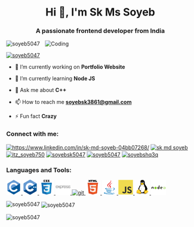 <h1 align="center">Hi 👋, I'm Sk Ms Soyeb</h1>
<h3 align="center">A passionate frontend developer from India</h3>
<img align="right" alt="Coding" width="400" src="https://gifdb.com/images/high/hacker-egghead-coding-lj7znezbwb0nuba4.webp">

<p align="left"> <img src="https://komarev.com/ghpvc/?username=soyeb5047&label=Profile%20views&color=0e75b6&style=flat" alt="soyeb5047" /> </p>

<p align="left"> <a href="https://github.com/ryo-ma/github-profile-trophy"><img src="https://github-profile-trophy.vercel.app/?username=soyeb5047" alt="soyeb5047" /></a> </p>

- 🔭 I’m currently working on **Portfolio Website**

- 🌱 I’m currently learning **Node JS**

- 💬 Ask me about **C++**

- 📫 How to reach me **soyebsk3861@gmail.com**

- ⚡ Fun fact **Crazy**

<h3 align="left">Connect with me:</h3>
<p align="left">
<a href="https://linkedin.com/in/https://www.linkedin.com/in/sk-md-soyeb-04bb07268/" target="blank"><img align="center" src="https://raw.githubusercontent.com/rahuldkjain/github-profile-readme-generator/master/src/images/icons/Social/linked-in-alt.svg" alt="https://www.linkedin.com/in/sk-md-soyeb-04bb07268/" height="30" width="40" /></a>
<a href="https://stackoverflow.com/users/sk md soyeb" target="blank"><img align="center" src="https://raw.githubusercontent.com/rahuldkjain/github-profile-readme-generator/master/src/images/icons/Social/stack-overflow.svg" alt="sk md soyeb" height="30" width="40" /></a>
<a href="https://instagram.com/itz_soyeb750" target="blank"><img align="center" src="https://raw.githubusercontent.com/rahuldkjain/github-profile-readme-generator/master/src/images/icons/Social/instagram.svg" alt="itz_soyeb750" height="30" width="40" /></a>
<a href="https://www.codechef.com/users/soyebsk5047" target="blank"><img align="center" src="https://cdn.jsdelivr.net/npm/simple-icons@3.1.0/icons/codechef.svg" alt="soyebsk5047" height="30" width="40" /></a>
<a href="https://www.leetcode.com/soyeb5047" target="blank"><img align="center" src="https://raw.githubusercontent.com/rahuldkjain/github-profile-readme-generator/master/src/images/icons/Social/leet-code.svg" alt="soyeb5047" height="30" width="40" /></a>
<a href="https://auth.geeksforgeeks.org/user/soyebshq3q" target="blank"><img align="center" src="https://raw.githubusercontent.com/rahuldkjain/github-profile-readme-generator/master/src/images/icons/Social/geeks-for-geeks.svg" alt="soyebshq3q" height="30" width="40" /></a>
</p>

<h3 align="left">Languages and Tools:</h3>
<p align="left"> <a href="https://www.cprogramming.com/" target="_blank" rel="noreferrer"> <img src="https://raw.githubusercontent.com/devicons/devicon/master/icons/c/c-original.svg" alt="c" width="40" height="40"/> </a> <a href="https://www.w3schools.com/cpp/" target="_blank" rel="noreferrer"> <img src="https://raw.githubusercontent.com/devicons/devicon/master/icons/cplusplus/cplusplus-original.svg" alt="cplusplus" width="40" height="40"/> </a> <a href="https://www.w3schools.com/css/" target="_blank" rel="noreferrer"> <img src="https://raw.githubusercontent.com/devicons/devicon/master/icons/css3/css3-original-wordmark.svg" alt="css3" width="40" height="40"/> </a> <a href="https://expressjs.com" target="_blank" rel="noreferrer"> <img src="https://raw.githubusercontent.com/devicons/devicon/master/icons/express/express-original-wordmark.svg" alt="express" width="40" height="40"/> </a> <a href="https://git-scm.com/" target="_blank" rel="noreferrer"> <img src="https://www.vectorlogo.zone/logos/git-scm/git-scm-icon.svg" alt="git" width="40" height="40"/> </a> <a href="https://www.w3.org/html/" target="_blank" rel="noreferrer"> <img src="https://raw.githubusercontent.com/devicons/devicon/master/icons/html5/html5-original-wordmark.svg" alt="html5" width="40" height="40"/> </a> <a href="https://www.java.com" target="_blank" rel="noreferrer"> <img src="https://raw.githubusercontent.com/devicons/devicon/master/icons/java/java-original.svg" alt="java" width="40" height="40"/> </a> <a href="https://developer.mozilla.org/en-US/docs/Web/JavaScript" target="_blank" rel="noreferrer"> <img src="https://raw.githubusercontent.com/devicons/devicon/master/icons/javascript/javascript-original.svg" alt="javascript" width="40" height="40"/> </a> <a href="https://www.linux.org/" target="_blank" rel="noreferrer"> <img src="https://raw.githubusercontent.com/devicons/devicon/master/icons/linux/linux-original.svg" alt="linux" width="40" height="40"/> </a> <a href="https://nodejs.org" target="_blank" rel="noreferrer"> <img src="https://raw.githubusercontent.com/devicons/devicon/master/icons/nodejs/nodejs-original-wordmark.svg" alt="nodejs" width="40" height="40"/> </a> </p>

<p><img align="left" src="https://github-readme-stats.vercel.app/api/top-langs?username=soyeb5047&show_icons=true&locale=en&layout=compact" alt="soyeb5047" /></p>

<p>&nbsp;<img align="center" src="https://github-readme-stats.vercel.app/api?username=soyeb5047&show_icons=true&locale=en" alt="soyeb5047" /></p>

<p><img align="center" src="https://github-readme-streak-stats.herokuapp.com/?user=soyeb5047&" alt="soyeb5047" /></p>
